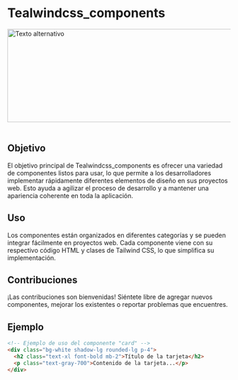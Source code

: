# Tealwindcss_components

<img src="https://github.com/Daniel-L10N/Personal_notes/blob/main/assets/icons/Lenguages%20of%20programing/tailwindCss.png" alt="Texto alternativo" style="width:644;height:210;"><br/><br/>

## Objetivo

El objetivo principal de Tealwindcss_components es ofrecer una variedad de componentes listos para usar, lo que permite a los desarrolladores implementar rápidamente diferentes elementos de diseño en sus proyectos web. Esto ayuda a agilizar el proceso de desarrollo y a mantener una apariencia coherente en toda la aplicación.

## Uso

Los componentes están organizados en diferentes categorías y se pueden integrar fácilmente en proyectos web. Cada componente viene con su respectivo código HTML y clases de Tailwind CSS, lo que simplifica su implementación.

## Contribuciones

¡Las contribuciones son bienvenidas! Siéntete libre de agregar nuevos componentes, mejorar los existentes o reportar problemas que encuentres.

## Ejemplo

```html
<!-- Ejemplo de uso del componente "card" -->
<div class="bg-white shadow-lg rounded-lg p-4">
  <h2 class="text-xl font-bold mb-2">Título de la tarjeta</h2>
  <p class="text-gray-700">Contenido de la tarjeta...</p>
</div>
```

